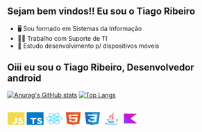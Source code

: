 ## Sejam bem vindos!! Eu sou o Tiago Ribeiro
- 🖥️ Sou formado em Sistemas da Informação
- 🧑‍💼 Trabalho com Suporte de TI
- 📱 Estudo desenvolvimento p/ dispositivos móveis

## Oiii eu sou o Tiago Ribeiro, Desenvolvedor android

[![Anurag's GitHub stats](https://github-readme-stats.vercel.app/api?username=tiagoribeiro2000)](https://github.com/anuraghazra/github-readme-stats)
[![Top Langs](https://github-readme-stats.vercel.app/api/top-langs/?username=anuraghazra&layout=compact)](https://github.com/anuraghazra/github-readme-stats)
  
  <div style="display: inline_block"><br>
  <img align="center" alt="Rafa-Js" height="30" width="40" src="https://raw.githubusercontent.com/devicons/devicon/master/icons/javascript/javascript-plain.svg">
  <img align="center" alt="Rafa-Ts" height="30" width="40" src="https://raw.githubusercontent.com/devicons/devicon/master/icons/typescript/typescript-plain.svg">
  <img align="center" alt="tiago-React" height="30" width="40" src="https://raw.githubusercontent.com/devicons/devicon/master/icons/react/react-original.svg">
  <img align="center" alt="tiago-HTML" height="30" width="40" src="https://raw.githubusercontent.com/devicons/devicon/master/icons/html5/html5-original.svg">
  <img align="center" alt="tiago-CSS" height="30" width="40" src="https://raw.githubusercontent.com/devicons/devicon/master/icons/css3/css3-original.svg">
  <img align="center" alt="tiago-CSS" height="30" width="40" src="https://raw.githubusercontent.com/devicons/devicon/master/icons/java/java-original.svg">
  <img align="center" alt="tiago-CSS" height="30" width="40" src="https://raw.githubusercontent.com/devicons/devicon/master/icons/kotlin/kotlin-original.svg">
  </div>
  


 

